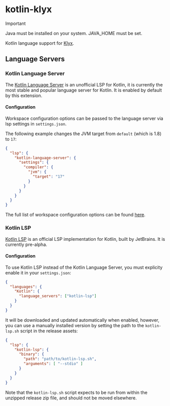 # kotlin-klyx

> [!IMPORTANT]
> Java must be installed on your system. JAVA_HOME must be set.

Kotlin language support for [Klyx](https://github.com/klyx-dev/klyx).

## Language Servers

### Kotlin Language Server

The [Kotlin Language Server](https://github.com/fwcd/kotlin-language-server) is an unofficial LSP for Kotlin, it is currently the most stable and popular language server for Kotlin. It is enabled by default by this extension.

#### Configuration

Workspace configuration options can be passed to the language server via lsp
settings in `settings.json`.

The following example changes the JVM target from `default` (which is 1.8) to
`17`:

```json
{
  "lsp": {
    "kotlin-language-server": {
      "settings": {
        "compiler": {
          "jvm": {
            "target": "17"
          }
        }
      }
    }
  }
}
```

The full list of workspace configuration options can be found
[here](https://github.com/fwcd/kotlin-language-server/blob/main/server/src/main/kotlin/org/javacs/kt/Configuration.kt).

### Kotlin LSP

[Kotlin LSP](https://github.com/kotlin/kotlin-lsp) is an official LSP implementation for Kotlin, built by JetBrains. It is currently pre-alpha.

#### Configuration

To use Kotlin LSP instead of the Kotlin Language Server, you must explicity enable it in your `settings.json`:

```json
{
  "languages": {
    "Kotlin": {
      "language_servers": ["kotlin-lsp"]
    }
  }
}
```

It will be downloaded and updated automatically when enabled, however, you can use a manually installed version by setting the path to the `kotlin-lsp.sh` script in the release assets:

```json
{
  "lsp": {
    "kotlin-lsp": {
      "binary": {
        "path": "path/to/kotlin-lsp.sh",
        "arguments": [ "--stdio" ]
      }
    }
  }
}
```

Note that the `kotlin-lsp.sh` script expects to be run from within the unzipped release zip file, and should not be moved elsewhere.
